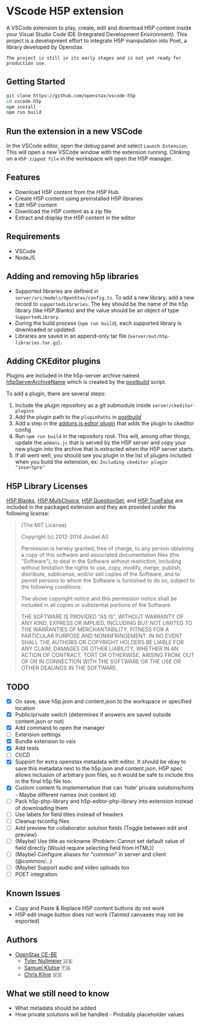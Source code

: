 # VScode H5P extension

A VSCode extension to play, create, edit and download H5P content inside your
Visual Studio Code IDE (Integrated Development Environment). This project is a
development effort to integrate H5P manipulation into Poet, a library developed
by Openstax.

`The project is still in its early stages and is not yet ready for production use.`

## Getting Started

```bash
git clone https://github.com/openstax/vscode-h5p
cd vscode-h5p
npm install
npm run build

```

## Run the extension in a new VSCode

In the VSCode editor, open the debug panel and select `Launch Extension`. This
will open a new VSCode window with the extension running. Clinking on a
`H5P zipped file` in the workspace will open the H5P manager.

## Features

- Download H5P content from the H5P Hub
- Create H5P content using preinstalled H5P libraries
- Edit H5P content
- Download the H5P content as a zip file
- Extract and display the H5P content in the editor

## Requirements

- VSCode
- NodeJS

## Adding and removing h5p libraries

- Supported libraries are defined in `server/src/models/OpenStax/config.ts`. To
  add a new library, add a new record to `supportedLibraries`. The key should be
  the name of the h5p library (like H5P.Blanks) and the value should be an
  object of type `SupportedLibrary`.
- During the build process (`npm run build`), each supported library is
  downloaded or updated.
- Libraries are saved in an append-only tar file
  (`server/out/h5p-libraries.tar.gz`).

## Adding CKEditor plugins

Plugins are included in the h5p-server archive named
[h5pServerArchiveName](./server/src/models/OpenStax/config.ts) which is created
by the [postbuild](./server/scripts/postbuild.ts) script.

To add a plugin, there are several steps:

1. Include the plugin repository as a git submodule inside
   `server/ckeditor-plugins`
1. Add the plugin path to the `pluginPaths` in
   [postbuild](./server/scripts/postbuild.ts)
1. Add a step in the
   [addons.js editor plugin](./server/static/editor-plugins/addons.js) that adds
   the plugin to ckeditor config
1. Run `npm run build` in the repository root. This will, among other things,
   update the `addons.js` that is served by the H5P server and copy your new
   plugin into the archive that is extracted when the H5P server starts.
1. If all went well, you should see you plugin in the list of plugins included
   when you build the extension, ex: `Including ckeditor plugin "insertpre"`

## H5P Library Licenses

[H5P.Blanks](https://github.com/h5p/h5p-blanks),
[H5P.MultiChoice](https://github.com/h5p/h5p-multi-choice),
[H5P.QuestionSet](https://github.com/h5p/h5p-question-set), and
[H5P.TrueFalse](https://github.com/h5p/h5p-true-false) are included in the
packaged extension and they are provided under the following license:

> (The MIT License)
>
> Copyright (c) 2012-2014 Joubel AS
>
> Permission is hereby granted, free of charge, to any person obtaining a copy
> of this software and associated documentation files (the "Software"), to deal
> in the Software without restriction, including without limitation the rights
> to use, copy, modify, merge, publish, distribute, sublicense, and/or sell
> copies of the Software, and to permit persons to whom the Software is
> furnished to do so, subject to the following conditions:
>
> The above copyright notice and this permission notice shall be included in all
> copies or substantial portions of the Software.
>
> THE SOFTWARE IS PROVIDED "AS IS", WITHOUT WARRANTY OF ANY KIND, EXPRESS OR
> IMPLIED, INCLUDING BUT NOT LIMITED TO THE WARRANTIES OF MERCHANTABILITY,
> FITNESS FOR A PARTICULAR PURPOSE AND NONINFRINGEMENT. IN NO EVENT SHALL THE
> AUTHORS OR COPYRIGHT HOLDERS BE LIABLE FOR ANY CLAIM, DAMAGES OR OTHER
> LIABILITY, WHETHER IN AN ACTION OF CONTRACT, TORT OR OTHERWISE, ARISING FROM,
> OUT OF OR IN CONNECTION WITH THE SOFTWARE OR THE USE OR OTHER DEALINGS IN THE
> SOFTWARE.

## TODO

- [x] On save, save h5p.json and content.json to the workspace or specified
      location
- [x] Public/private switch (determines if answers are saved outside
      content.json or not)
- [x] Add command to open the manager
- [ ] Extension settings
- [x] Bundle extension to vsix
- [x] Add tests
- [ ] CI/CD
- [x] Support for extra openstax metadata with editor. It should be okay to save
      this metadata next to the h5p.json and content.json. H5P spec allows
      inclusion of arbitrary json files, so it would be safe to include this in
      the final h5p file too.
- [x] Custom content fs implementation that can 'hide' private solutions/hints -
      Maybe different names (not content id)
- [ ] Pack h5p-php-library and h5p-editor-php-library into extension instead of
      downloading them
- [ ] Use labels for field titles instead of headers
- [ ] Cleanup tsconfig files
- [ ] Add preview for collaborator solution fields (Toggle between edit and
      preview)
- [ ] (Maybe) Use title as nickname (Problem: Cannot set default value of field
      directly (Would require selecting field from HTML))
- [ ] (Maybe) Configure aliases for "common" in server and client (@common/...)
- [ ] (Maybe) Support audio and video uploads too
- [ ] POET integration

## Known Issues

- Copy and Paste & Replace H5P content buttons do not work
- H5P edit image button does not work (Tainted canvases may not be exported)

## Authors

- [OpenStax CE-BE](https://github.com/openstax)
  - [Tyler Nullmeier](https://github.com/tylerzeromaster) 🇺🇸
  - [Samuel Klutse](https://samuelklutse.com) 🇹🇬
  - [Chris Kline](https://github.com/ckline-tryptic) 🇺🇸

## What we still need to know

- What metadata should be added
- How private solutions will be handled - Probably placeholder values
